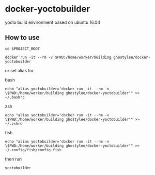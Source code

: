 # docker-yoctobuilder
yocto build environment based on ubuntu 16.04
## How to use
```
cd $PROJECT_ROOT
```

```
docker run -it --rm -v $PWD:/home/worker/building ghostylee/docker-yoctobuilder
```

or set alias for

bash
```
echo "alias yoctobuilder='docker run -it --rm -v \$PWD:/home/worker/building ghostylee/docker-yoctobuilder'" >> ~/.bashrc
```
zsh
```
echo "alias yoctobuilder='docker run -it --rm -v \$PWD:/home/worker/building ghostylee/docker-yoctobuilder'" >> ~/.zshrc
```
fish
```
echo "alias yoctobuilder='docker run -it --rm -v \$PWD:/home/worker/building ghostylee/docker-yoctobuilder'" >> ~/.config/fish/config.fish
```
then run

```yoctobuilder```
